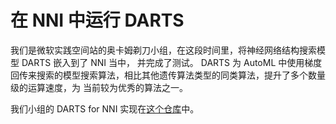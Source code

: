 **在 NNI 中运行 DARTS**  
===

我们是微软实践空间站的奥卡姆剃刀小组，在这段时间里，将神经网络结构搜索模型 DARTS 嵌入到了 NNI 当中， 并完成了测试。
DARTS 为 AutoML 中使用梯度回传来搜索的模型搜索算法，相比其他遗传算法类型的同类算法，提升了多个数量级的运算速度，为
当前较为优秀的算法之一。

我们小组的 DARTS for NNI 实现在[这个仓库](https://github.com/VDeamoV/darts_for_nni)中。
